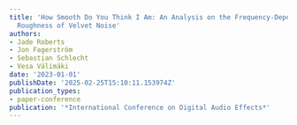 ```yaml
---
title: 'How Smooth Do You Think I Am: An Analysis on the Frequency-Dependent Temporal
  Roughness of Velvet Noise'
authors:
- Jade Roberts
- Jon Fagerström
- Sebastian Schlecht
- Vesa Välimäki
date: '2023-01-01'
publishDate: '2025-02-25T15:10:11.153974Z'
publication_types:
- paper-conference
publication: '*International Conference on Digital Audio Effects*'
---
```

